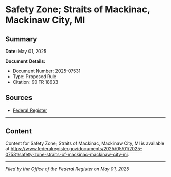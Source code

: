 # Safety Zone; Straits of Mackinac, Mackinaw City, MI

## Summary

**Date:** May 01, 2025

**Document Details:**
- Document Number: 2025-07531
- Type: Proposed Rule
- Citation: 90 FR 18633

## Sources
- [Federal Register](https://www.federalregister.gov/documents/2025/05/01/2025-07531/safety-zone-straits-of-mackinac-mackinaw-city-mi)

---

## Content

Content for Safety Zone; Straits of Mackinac, Mackinaw City, MI is available at https://www.federalregister.gov/documents/2025/05/01/2025-07531/safety-zone-straits-of-mackinac-mackinaw-city-mi.

---

*Filed by the Office of the Federal Register on May 01, 2025*
